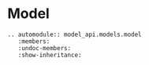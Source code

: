 # Model

```{eval-rst}
.. automodule:: model_api.models.model
   :members:
   :undoc-members:
   :show-inheritance:
```

